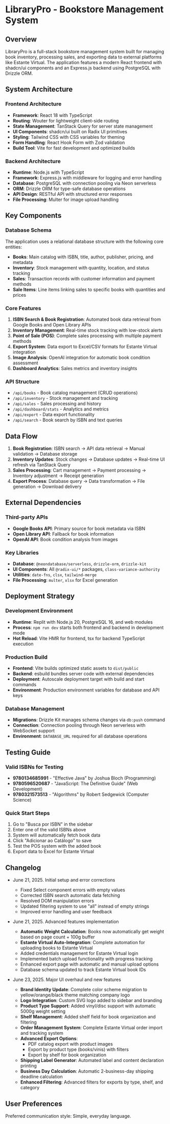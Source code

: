 # LibraryPro - Bookstore Management System

## Overview

LibraryPro is a full-stack bookstore management system built for managing book inventory, processing sales, and exporting data to external platforms like Estante Virtual. The application features a modern React frontend with shadcn/ui components and an Express.js backend using PostgreSQL with Drizzle ORM.

## System Architecture

### Frontend Architecture
- **Framework**: React 18 with TypeScript
- **Routing**: Wouter for lightweight client-side routing
- **State Management**: TanStack Query for server state management
- **UI Components**: shadcn/ui built on Radix UI primitives
- **Styling**: Tailwind CSS with CSS variables for theming
- **Form Handling**: React Hook Form with Zod validation
- **Build Tool**: Vite for fast development and optimized builds

### Backend Architecture
- **Runtime**: Node.js with TypeScript
- **Framework**: Express.js with middleware for logging and error handling
- **Database**: PostgreSQL with connection pooling via Neon serverless
- **ORM**: Drizzle ORM for type-safe database operations
- **API Design**: RESTful API with structured error responses
- **File Processing**: Multer for image upload handling

## Key Components

### Database Schema
The application uses a relational database structure with the following core entities:
- **Books**: Main catalog with ISBN, title, author, publisher, pricing, and metadata
- **Inventory**: Stock management with quantity, location, and status tracking
- **Sales**: Transaction records with customer information and payment methods
- **Sale Items**: Line items linking sales to specific books with quantities and prices

### Core Features
1. **ISBN Search & Book Registration**: Automated book data retrieval from Google Books and Open Library APIs
2. **Inventory Management**: Real-time stock tracking with low-stock alerts
3. **Point of Sale (POS)**: Complete sales processing with multiple payment methods
4. **Export System**: Data export to Excel/CSV formats for Estante Virtual integration
5. **Image Analysis**: OpenAI integration for automatic book condition assessment
6. **Dashboard Analytics**: Sales metrics and inventory insights

### API Structure
- `/api/books` - Book catalog management (CRUD operations)
- `/api/inventory` - Stock management and tracking
- `/api/sales` - Sales processing and history
- `/api/dashboard/stats` - Analytics and metrics
- `/api/export` - Data export functionality
- `/api/search` - Book search by ISBN and text queries

## Data Flow

1. **Book Registration**: ISBN search → API data retrieval → Manual validation → Database storage
2. **Inventory Updates**: Stock changes → Database updates → Real-time UI refresh via TanStack Query
3. **Sales Processing**: Cart management → Payment processing → Inventory adjustment → Receipt generation
4. **Export Process**: Database query → Data transformation → File generation → Download delivery

## External Dependencies

### Third-party APIs
- **Google Books API**: Primary source for book metadata via ISBN
- **Open Library API**: Fallback for book information
- **OpenAI API**: Book condition analysis from images

### Key Libraries
- **Database**: `@neondatabase/serverless`, `drizzle-orm`, `drizzle-kit`
- **UI Components**: All `@radix-ui/*` packages, `class-variance-authority`
- **Utilities**: `date-fns`, `clsx`, `tailwind-merge`
- **File Processing**: `multer`, `xlsx` for Excel generation

## Deployment Strategy

### Development Environment
- **Runtime**: Replit with Node.js 20, PostgreSQL 16, and web modules
- **Process**: `npm run dev` starts both frontend and backend in development mode
- **Hot Reload**: Vite HMR for frontend, tsx for backend TypeScript execution

### Production Build
- **Frontend**: Vite builds optimized static assets to `dist/public`
- **Backend**: esbuild bundles server code with external dependencies
- **Deployment**: Autoscale deployment target with build and start commands
- **Environment**: Production environment variables for database and API keys

### Database Management
- **Migrations**: Drizzle Kit manages schema changes via `db:push` command
- **Connection**: Connection pooling through Neon serverless with WebSocket support
- **Environment**: `DATABASE_URL` required for all database operations

## Testing Guide

### Valid ISBNs for Testing
- **9780134685991** - "Effective Java" by Joshua Bloch (Programming)
- **9780596520687** - "JavaScript: The Definitive Guide" (Web Development)
- **9780321573513** - "Algorithms" by Robert Sedgewick (Computer Science)

### Quick Start Steps
1. Go to "Busca por ISBN" in the sidebar
2. Enter one of the valid ISBNs above
3. System will automatically fetch book data
4. Click "Adicionar ao Catálogo" to save
5. Test the POS system with the added book
6. Export data to Excel for Estante Virtual

## Changelog
- June 21, 2025. Initial setup and error corrections
  - Fixed Select component errors with empty values
  - Corrected ISBN search automatic data fetching
  - Resolved DOM manipulation errors
  - Updated filtering system to use "all" instead of empty strings
  - Improved error handling and user feedback

- June 21, 2025. Advanced features implementation
  - **Automatic Weight Calculation**: Books now automatically get weight based on page count + 100g buffer
  - **Estante Virtual Auto-Integration**: Complete automation for uploading books to Estante Virtual
  - Added credentials management for Estante Virtual login
  - Implemented batch upload functionality with progress tracking
  - Enhanced export page with automatic and manual upload options
  - Database schema updated to track Estante Virtual book IDs

- June 23, 2025. Major UI overhaul and new features
  - **Brand Identity Update**: Complete color scheme migration to yellow/orange/black theme matching company logo
  - **Logo Integration**: Custom SVG logo added to sidebar and branding
  - **Product Type Support**: Added vinyl/disc support with automatic 5000g weight setting
  - **Shelf Management**: Added shelf field for book organization and filtering
  - **Order Management System**: Complete Estante Virtual order import and tracking system
  - **Advanced Export Options**: 
    - PDF catalog export with product images
    - Export by product type (books/vinis) with filters
    - Export by shelf for book organization
  - **Shipping Label Generator**: Automated label and content declaration printing
  - **Business Day Calculation**: Automatic 2-business-day shipping deadline calculation
  - **Enhanced Filtering**: Advanced filters for exports by type, shelf, and category

## User Preferences

Preferred communication style: Simple, everyday language.